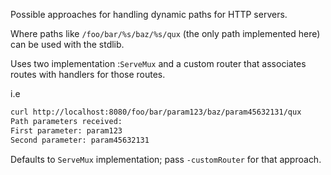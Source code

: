 Possible approaches for handling dynamic paths for HTTP servers.

Where paths like `/foo/bar/%s/baz/%s/qux` (the only path implemented here) can be used with the stdlib.

Uses two implementation :`ServeMux` and a custom router that associates routes with handlers for those routes.

i.e

```bash
curl http://localhost:8080/foo/bar/param123/baz/param45632131/qux
Path parameters received:
First parameter: param123
Second parameter: param45632131
```

Defaults to `ServeMux` implementation; pass `-customRouter` for that approach.
